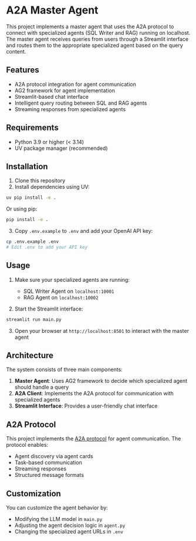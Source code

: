 # A2A Master Agent

This project implements a master agent that uses the A2A protocol to connect with specialized agents (SQL Writer and RAG) running on localhost. The master agent receives queries from users through a Streamlit interface and routes them to the appropriate specialized agent based on the query content.

## Features

- A2A protocol integration for agent communication
- AG2 framework for agent implementation
- Streamlit-based chat interface
- Intelligent query routing between SQL and RAG agents
- Streaming responses from specialized agents

## Requirements

- Python 3.9 or higher (< 3.14)
- UV package manager (recommended)

## Installation

1. Clone this repository
2. Install dependencies using UV:

```bash
uv pip install -e .
```

Or using pip:

```bash
pip install -e .
```

3. Copy `.env.example` to `.env` and add your OpenAI API key:

```bash
cp .env.example .env
# Edit .env to add your API key
```

## Usage

1. Make sure your specialized agents are running:
   - SQL Writer Agent on `localhost:10001`
   - RAG Agent on `localhost:10002`

2. Start the Streamlit interface:

```bash
streamlit run main.py
```

3. Open your browser at `http://localhost:8501` to interact with the master agent

## Architecture

The system consists of three main components:

1. **Master Agent**: Uses AG2 framework to decide which specialized agent should handle a query
2. **A2A Client**: Implements the A2A protocol for communication with specialized agents
3. **Streamlit Interface**: Provides a user-friendly chat interface

## A2A Protocol

This project implements the [A2A protocol](https://github.com/google/A2A) for agent communication. The protocol enables:

- Agent discovery via agent cards
- Task-based communication
- Streaming responses
- Structured message formats

## Customization

You can customize the agent behavior by:

- Modifying the LLM model in `main.py`
- Adjusting the agent decision logic in `agent.py`
- Changing the specialized agent URLs in `.env`
